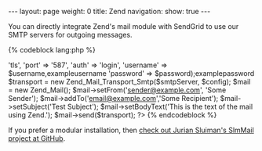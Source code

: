 --- layout: page weight: 0 title: Zend navigation: show: true ---

You can directly integrate Zend's mail module with SendGrid to use our
SMTP servers for outgoing messages.

{% codeblock lang:php %}
<?php require_once "$HOME/sendgrid/Zend/library/Zend/Mail.php" ; require_once "/$HOME/sendgrid/Zend/library/Zend/Mail/Transport/Smtp.php" ; $smtpserver="smtp.sendgrid.net" ; $username="$password" = $config="array('ssl'" = ?>
'tls', 'port' =\> '587', 'auth' =\> 'login', 'username' =\>
\$username,exampleusername 'password' =\> \$password);examplepassword
\$transport = new Zend\_Mail\_Transport\_Smtp(\$smtpServer, \$config);
\$mail = new Zend\_Mail(); \$mail-\>setFrom('sender@example.com', 'Some
Sender'); \$mail-\>addTo('email@example.com','Some Recipient');
\$mail-\>setSubject('Test Subject'); \$mail-\>setBodyText('This is the
text of the mail using Zend.'); \$mail-\>send(\$transport); ?\> {%
endcodeblock %}

If you prefer a modular installation, then [check out Jurian Sluiman's
SlmMail project at
GitHub](https://github.com/juriansluiman/SlmMail.git).
